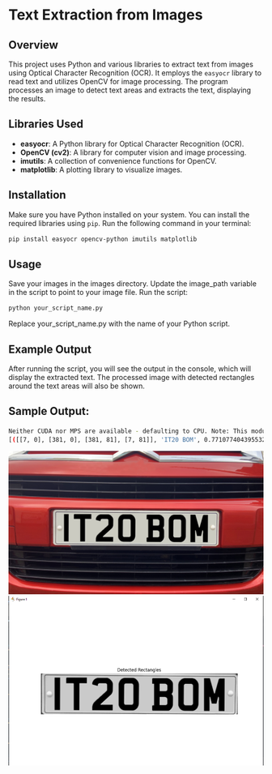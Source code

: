 # Text Extraction from Images

## Overview

This project uses Python and various libraries to extract text from images using Optical Character Recognition (OCR). It employs the `easyocr` library to read text and utilizes OpenCV for image processing. The program processes an image to detect text areas and extracts the text, displaying the results.

## Libraries Used

- **easyocr**: A Python library for Optical Character Recognition (OCR).
- **OpenCV (cv2)**: A library for computer vision and image processing.
- **imutils**: A collection of convenience functions for OpenCV.
- **matplotlib**: A plotting library to visualize images.

## Installation

Make sure you have Python installed on your system. You can install the required libraries using `pip`. Run the following command in your terminal:

```bash
pip install easyocr opencv-python imutils matplotlib
```
## Usage
Save your images in the images directory.
Update the image_path variable in the script to point to your image file.
Run the script:
```bash
python your_script_name.py
```
Replace your_script_name.py with the name of your Python script.

## Example Output
After running the script, you will see the output in the console, which will display the extracted text. The processed image with detected rectangles around the text areas will also be shown.

## Sample Output:
```bash
Neither CUDA nor MPS are available - defaulting to CPU. Note: This module is much faster with a GPU.
[([[7, 0], [381, 0], [381, 81], [7, 81]], 'IT20 BOM', 0.7710774043955325)]
```

![Detected Rectangles](images/cartwo.png)
![Detected Rectangles](images/output.png)

